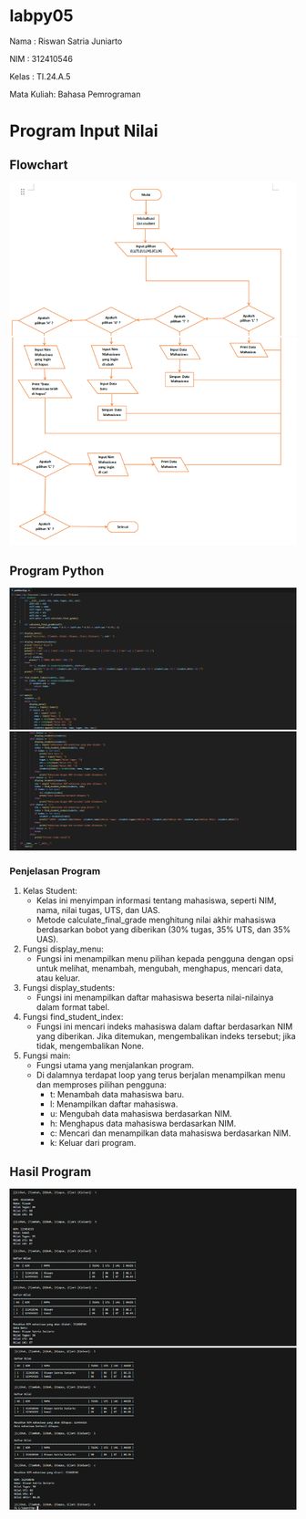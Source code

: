 # labpy05
Nama : Riswan Satria Juniarto <p>
NIM : 312410546 <p>
Kelas : TI.24.A.5 <p>
Mata Kuliah: Bahasa Pemrograman <p>
# Program Input Nilai
## Flowchart
![gambar 5](gmb1.png)
![gambar 6](gmb2.png)
## Program Python
![gambar 1](gmb3.png)
![gambar 2](gmb4.png)
### Penjelasan Program
1. Kelas Student:
   - Kelas ini menyimpan informasi tentang mahasiswa, seperti NIM, nama, nilai tugas, UTS, dan UAS.
   - Metode calculate_final_grade menghitung nilai akhir mahasiswa berdasarkan bobot yang diberikan (30% tugas, 35% UTS, dan 35% UAS).
2. Fungsi display_menu:
   - Fungsi ini menampilkan menu pilihan kepada pengguna dengan opsi untuk melihat, menambah, mengubah, menghapus, mencari data, atau keluar.
3. Fungsi display_students:
   - Fungsi ini menampilkan daftar mahasiswa beserta nilai-nilainya dalam format tabel.
4. Fungsi find_student_index:
   - Fungsi ini mencari indeks mahasiswa dalam daftar berdasarkan NIM yang diberikan. Jika ditemukan, mengembalikan indeks tersebut; jika tidak, mengembalikan None.
5. Fungsi main:
   - Fungsi utama yang menjalankan program.
   - Di dalamnya terdapat loop yang terus berjalan menampilkan menu dan memproses pilihan pengguna:
     - t: Menambah data mahasiswa baru.
     - l: Menampilkan daftar mahasiswa.
     - u: Mengubah data mahasiswa berdasarkan NIM.
     - h: Menghapus data mahasiswa berdasarkan NIM.
     - c: Mencari dan menampilkan data mahasiswa berdasarkan NIM.
     - k: Keluar dari program.
## Hasil Program
![gambar 3](gmb5.png)
![gambar 4](gmb6.png)
